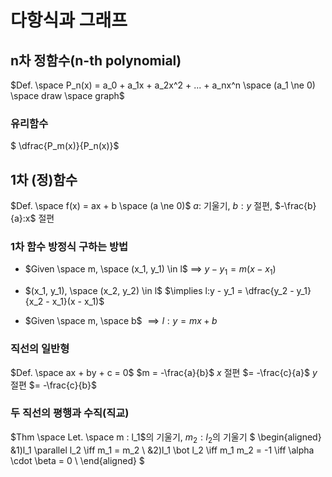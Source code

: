 # 다항식과 그래프
## n차 정함수(n-th polynomial)
$Def. \space P_n(x) = a_0 + a_1x + a_2x^2 + ... + a_nx^n \space (a_1 \ne 0) \space draw \space graph$
### 유리함수
$ \dfrac{P_m(x)}{P_n(x)}$

## 1차 (정)함수
$Def. \space f(x) = ax + b \space (a \ne 0)$
$a$: 기울기, $b:y$ 절편, $-\frac{b}{a}:x$ 절편

### 1차 함수 방정식 구하는 방법
+ $Given \space m, \space (x_1, y_1) \in l$
$\implies \: y - y_1 = m(x - x_1)$

+ $(x_1, y_1), \space (x_2, y_2) \in l$
$\implies l:y - y_1 = \dfrac{y_2 - y_1}{x_2 - x_1}(x - x_1)$

+ $Given \space m, \space b$
$\implies l:y=mx + b$

### 직선의 일반형
$Def. \space ax + by + c = 0$
$m = -\frac{a}{b}$
$x$ 절편 $= -\frac{c}{a}$
$y$ 절편 $= -\frac{c}{b}$

### 두 직선의 평행과 수직(직교)
$Thm \space Let. \space m : l_1$의 기울기, $m_2 : l_2$의 기울기
$
\begin{aligned}
&1)l_1 \parallel l_2 \iff m_1 = m_2 \\
&2)l_1 \bot l_2 \iff m_1 m_2 = -1 \iff \alpha \cdot \beta = 0 \\
\end{aligned}
$
